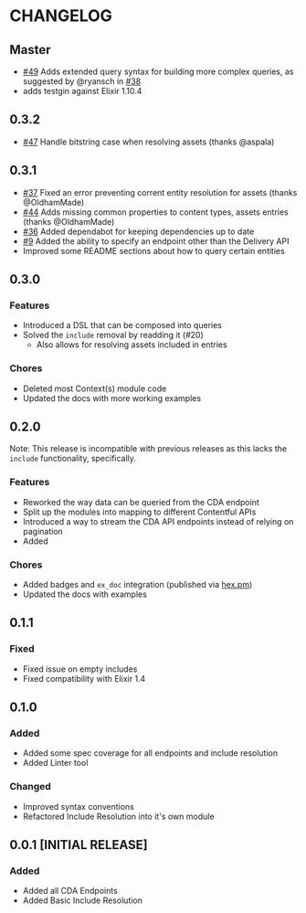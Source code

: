 # CHANGELOG

## Master

* [#49](https://github.com/contentful-labs/contentful.ex/pull/49) Adds extended query syntax for building more complex queries, as suggested by @ryansch in [#38](https://github.com/contentful-labs/contentful.ex/issues/38)
* adds testgin against Elixir 1.10.4

## 0.3.2

* [#47](https://github.com/contentful-labs/contentful.ex/pull/47) Handle bitstring case when resolving assets (thanks @aspala)

## 0.3.1

* [#37](https://github.com/contentful-labs/contentful.ex/issues/37) Fixed an error preventing corrent entity resolution for assets (thanks @OldhamMade)
* [#44](https://github.com/contentful-labs/contentful.ex/issues/44) Adds missing common properties to content types, assets entries (thanks @OldhamMade)
* [#36](https://github.com/contentful-labs/contentful.ex/issues/36) Added dependabot for keeping dependencies up to date
* [#9](https://github.com/contentful-labs/contentful.ex/issues/9) Added the ability to specify an endpoint other than the Delivery API
* Improved some README sections about how to query certain entities

## 0.3.0

### Features

* Introduced a DSL that can be composed into queries 
* Solved the `include` removal by readding it (#20)
  * Also allows for resolving assets included in entries

### Chores

* Deleted most Context(s) module code
* Updated the docs with more working examples

## 0.2.0

Note: This release is incompatible with previous releases as this lacks the `include` functionality, specifically.

### Features

* Reworked the way data can be queried from the CDA endpoint
* Split up the modules into mapping to different Contentful APIs
* Introduced a way to stream the CDA API endpoints instead of relying on pagination
* Added 

### Chores

* Added badges and `ex_doc` integration (published via [hex.pm](https://hex.pm))
* Updated the docs with examples

## 0.1.1

### Fixed

* Fixed issue on empty includes
* Fixed compatibility with Elixir 1.4

## 0.1.0

### Added

* Added some spec coverage for all endpoints and include resolution
* Added Linter tool

### Changed

* Improved syntax conventions
* Refactored Include Resolution into it's own module

## 0.0.1 [INITIAL RELEASE]

### Added

* Added all CDA Endpoints
* Added Basic Include Resolution
